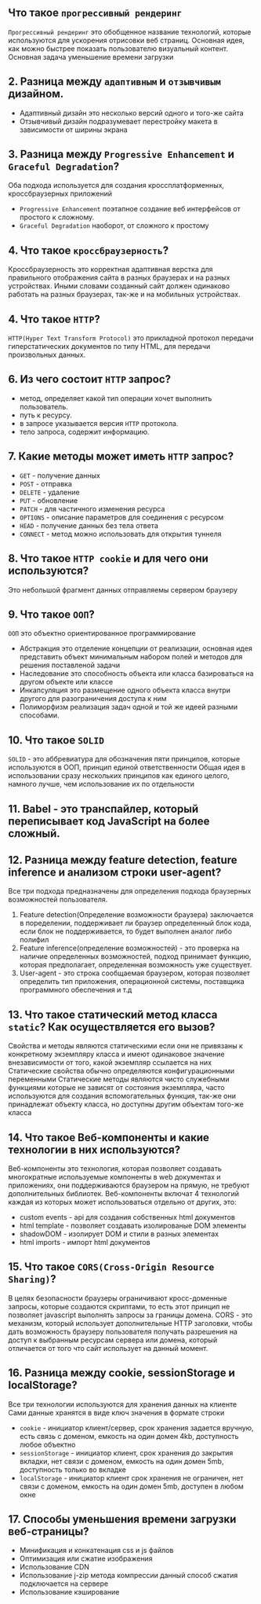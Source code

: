## Что такое `прогрессивный рендеринг`
`Прогрессивный рендеринг` это обобщенное название технологий, которые используются для ускорения отрисовки веб страниц.
Основная идея, как можно быстрее показать пользователю визуальный контент.
Основная задача уменьшение времени загрузки


## 2. Разница между `адаптивным` и `отзывчивым` дизайном.
* Адаптивный дизайн это несколько версий одного и того-же сайта
* Отзывчивый дизайн подразумевает перестройку макета в зависимости от ширины экрана


## 3. Разница между `Progressive Enhancement` и `Graceful Degradation`?
Оба подхода используется для создания кроссплатформенных, кроссбраузерных приложений 
* `Progressive Enhancement` поэтапное создание веб интерфейсов от простого к сложному.
* `Graceful Degradation` наоборот, от сложного к простому


## 4. Что такое `кроссбраузерность`?
Кроссбраузерность это корректная адаптивная верстка для правильного отображения сайта в разных браузерах 
и на разных устройствах.
Иными словами созданный сайт должен одинаково работать на разных браузерах, так-же и на мобильных устройствах.


## 4. Что такое `HTTP`?
`HTTP(Hyper Text Transform Protocol)` это прикладной протокол передачи гиперстатических документов по типу HTML, 
для передачи произвольных данных.


## 6. Из чего состоит `HTTP` запрос?
* метод, определяет какой тип операции хочет выполнить пользователь.
* путь к ресурсу.
* в запросе указывается версия `HTTP` протокола.
* тело запроса, содержит информацию.


## 7. Какие методы может иметь `HTTP` запрос?
* `GET` - получение данных
* `POST` - отправка 
* `DELETE` - удаление 
* `PUT` - обновление 
* `PATCH` - для частичного изменения ресурса
* `OPTIONS` - описание параметров для соединения с ресурсом
* `HEAD` - получение данных без тела ответа
* `CONNECT` - метод можно использовать для открытия туннеля


## 8. Что такое `HTTP cookie` и для чего они используются?
Это небольшой фрагмент данных отправляемы сервером браузеру

## 9. Что такое `ООП`?
`ООП` это объектно ориентированное программирование
* Абстракция это отделение концепции от реализации, основная идея представить объект минимальным набором полей 
  и методов для решения поставленой задачи
* Наследование это способность объекта или класса базироваться на другом объекте или классе
* Инкапсуляция это размещение одного объекта класса внутри другого для разограничения доступа к ним
* Полиморфизм  реализация задач одной и той же идеей разными способами.


## 10. Что такое `SOLID` 
`SOLID` - это аббревиатура для обозначения пяти принципов, которые используются в ООП, принцип единой ответственности
Общая идея в использовании сразу нескольких принципов как единого целого, намного лучше, чем использование их по отдельности


## 11. Babel - это транспайлер, который переписывает код JavaScript на более сложный.


## 12.  Разница между feature detection, feature inference и анализом строки user-agent?
Все три подхода предназначены для определения подхода браузерных возможностей пользователя.
1. Feature detection(Определение возможности браузера) заключается в поределении, поддерживает ли браузер определенный 
блок кода, 
если блок не поддерживается, то будет выполнен аналог либо полифил
2. Feature inference(определение возможностей) - это проверка на наличие определенных возможностей, подход принимает 
функцию, которая предполагает, определенная возможность уже существует.
3. User-agent - это строка сообщаемая браузером, которая позволяет определить тип приложения, операционной системы, 
поставщика программного обеспечения и т.д


## 13. Что такое статический метод класса `static`? Как осуществляется его вызов?
Свойства и методы являются статическими если они не привязаны к конкретному экземпляру класса и имеют одинаковое 
значение внезависимости от того, какой экземпляр ссылается на них
Статические свойства обычно определяются конфигурационными переменными
Статические методы являются чисто служебными функциями которые не зависят от состояния экземпляра, часто используются 
для создания вспомогательных функция,
так-же они принадлежат объекту класса, но доступны другим объектам того-же класса


## 14. Что такое Веб-компоненты и какие технологии в них используются?
Веб-компоненты это технология, которая позволяет создавать многократные используемые компоненты в web документах 
и приложениях, они поддерживаются браузером на прямую, не требуют дополнительных библиотек.
Веб-компоненты включат 4 технологий каждая из которых может использоваться отдельно от других, это:
* custom events - api для создания собственных html документов
* html template - позволяет создавать изолированые DOM элементы 
* shadowDOM - изолирует DOM и стили в разных элементах
* html imports - импорт html документов 


## 15. Что такое `CORS(Cross-Origin Resource Sharing)`? 
В целях безопасности браузеры ограничивают кросс-доменные запросы, которые создаются скриптами, то есть этот принцип
не позволяет javascript выполнять запросы за границы домена.
CORS - это механизм, который использует дополнительные HTTP заголовки, чтобы дать возможность браузеру 
пользователя получать разрешения на доступ к выбранным ресурсам сервера или домена, который отличается от того что 
сайт использует на данный момент.


## 16. Разница между cookie, sessionStorage и localStorage?
Все три технологии используются для хранения данных на клиенте
Сами данные хранятся в виде ключ значения в формате строки
* `cookie` - инициатор клиент/сервер, срок хранения задается вручную, есть связь с доменом, емкость на один домен 4kb, 
доступность любое объектно
* `sessionStorage` - инициатор клиент, срок хранения до закрытия вкладки, нет связи с доменом, емкость на один домен 5mb, 
доступность только во вкладке
* `localStorage` - инициатор клиент срок хранения не ограничен, нет связи с доменом, емкость на один домен 5mb, доступен 
в любом окне


## 17. Способы уменьшения времени загрузки веб-страницы?
* Минификация и конкатенация css и js файлов
* Оптимизация или сжатие изображения
* Использование CDN
* Использование j-zip метода компрессии данный способ сжатия подключается на сервере
* Использование кэширование